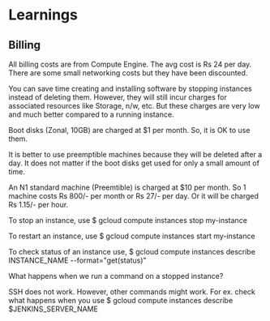 # Learnings

## Billing

All billing costs are from Compute Engine. The avg cost is Rs 24 per day. There are some small networking costs but they have been discounted.

You can save time creating and installing software by stopping instances instead of deleting them.
However, they will still incur charges for associated resources like Storage, n/w, etc.
But these charges are very low and much better compared to a running instance.

Boot disks (Zonal, 10GB) are charged at $1 per month. So, it is OK to use them.

It is better to use preemptible machines because they will be deleted after a day. It does not matter if the boot disks get used for only a small amount of time.

An N1 standard machine (Preemtible) is charged at $10 per month.
So 1 machine costs Rs 800/- per month or Rs 27/- per day.
Or it will be charged Rs 1.15/- per hour.

To stop an instance, use
$ gcloud compute instances stop my-instance

To restart an instance, use
$ gcloud compute instances start my-instance

To check status of an instance use,
$ gcloud compute instances describe INSTANCE_NAME --format="get(status)"

What happens when we run a command on a stopped instance?

SSH does not work.
However, other commands might work.
For ex. check what happens when you use
$ gcloud compute instances describe $JENKINS_SERVER_NAME
